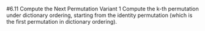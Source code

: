 #6.11 Compute the Next Permutation Variant 1
Compute the k-th permutation under dictionary ordering, starting from the identity permutation (which is the first
permutation in dictionary ordering).